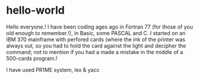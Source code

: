 # hello-world

Hello everyone.! I have been coding ages ago in Fortran 77 (for those of you old enough to remember.!), in Basic, some PASCAL and C. I started on an IBM 370 mainframe with perfored cards (where the ink of the printer was always out, so you had to hold the card against the light and decipher the command; not to mention if you had a made a mistake in the middle of a 500-cards program.!

I have used PR1ME system, lex & yacc
